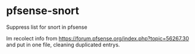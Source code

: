 # pfsense-snort
Suppress list for snort in pfsense

Im recolect info from https://forum.pfsense.org/index.php?topic=56267.30 and put in one file, cleaning duplicated entrys.


